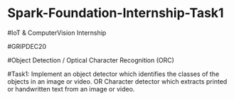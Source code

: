 # Spark-Foundation-Internship-Task1
#IoT & ComputerVision Internship

#GRIPDEC20

#Object Detection / Optical Character Recognition (ORC)

#Task1: Implement an object detector which identifies the classes of the objects in
an image or video. OR
Character detector which extracts printed or handwritten text from an
image or video.
